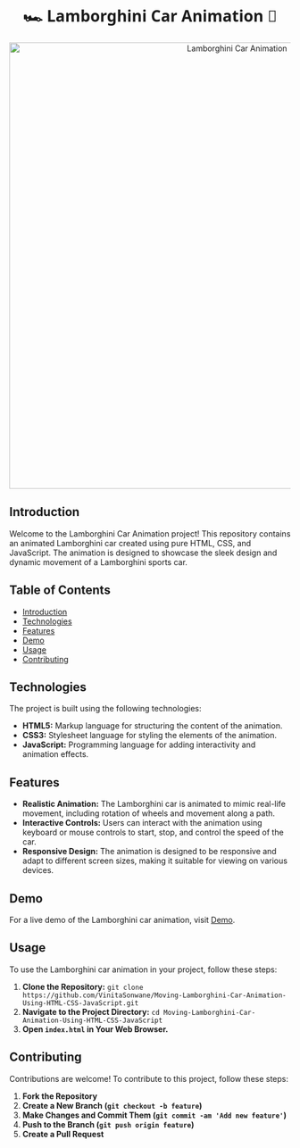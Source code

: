 <!-- Header -->
<h1 align="center" style="font-family: 'Segoe UI', Tahoma, Geneva, Verdana, sans-serif;">🏎️ Lamborghini Car Animation 🚗</h1>


<!-- Animation Preview -->
<p align="center">
  <img src="https://github.com/VinitaSonwane/Moving-Lamborghini-Car-Animation-Using-HTML-CSS-JavaScript/assets/121440798/a1bb6ec6-1a55-47c6-b781-00ed4b76f9ca.gif" alt="Lamborghini Car Animation" width="800">
</p>



<!-- Introduction -->
## Introduction

Welcome to the Lamborghini Car Animation project! This repository contains an animated Lamborghini car created using pure HTML, CSS, and JavaScript. The animation is designed to showcase the sleek design and dynamic movement of a Lamborghini sports car.


<!-- Table of Contents -->
## Table of Contents

- [Introduction](#introduction)
- [Technologies](#technologies)
- [Features](#features)
- [Demo](#demo)
- [Usage](#usage)
- [Contributing](#contributing)
<!-- Technologies -->
## Technologies

The project is built using the following technologies:

- **HTML5:** Markup language for structuring the content of the animation.
- **CSS3:** Stylesheet language for styling the elements of the animation.
- **JavaScript:** Programming language for adding interactivity and animation effects.

<!-- Features -->
## Features

- **Realistic Animation:** The Lamborghini car is animated to mimic real-life movement, including rotation of wheels and movement along a path.
- **Interactive Controls:** Users can interact with the animation using keyboard or mouse controls to start, stop, and control the speed of the car.
- **Responsive Design:** The animation is designed to be responsive and adapt to different screen sizes, making it suitable for viewing on various devices.

<!-- Demo -->
## Demo

For a live demo of the Lamborghini car animation, visit [Demo](https://github.com/VinitaSonwane/Moving-Lamborghini-Car-Animation-Using-HTML-CSS-JavaScript.git).

<!-- Usage -->
## Usage

To use the Lamborghini car animation in your project, follow these steps:

1. **Clone the Repository:** `git clone https://github.com/VinitaSonwane/Moving-Lamborghini-Car-Animation-Using-HTML-CSS-JavaScript.git`
2. **Navigate to the Project Directory:** `cd Moving-Lamborghini-Car-Animation-Using-HTML-CSS-JavaScript`
3. **Open `index.html` in Your Web Browser.**

<!-- Contributing -->
## Contributing

Contributions are welcome! To contribute to this project, follow these steps:

1. **Fork the Repository**
2. **Create a New Branch (`git checkout -b feature`)**
3. **Make Changes and Commit Them (`git commit -am 'Add new feature'`)**
4. **Push to the Branch (`git push origin feature`)**
5. **Create a Pull Request**


